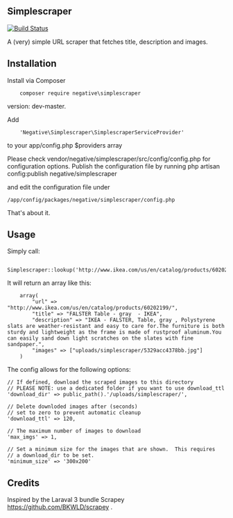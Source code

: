## Simplescraper
[![Build Status](https://travis-ci.org/pierlo-upitup/Simplescraper.svg?branch=master)](https://travis-ci.org/pierlo-upitup/Simplescraper)

A (very) simple URL scraper that fetches title, description and images.

## Installation

Install via Composer

		composer require negative\simplescraper 

version: dev-master.

Add

		'Negative\Simplescraper\SimplescraperServiceProvider'

to your app/config.php $providers array


Please check vendor/negative/simplescraper/src/config/config.php for configuration options.
Publish the configuration file by running
    php artisan config:publish negative/simplescraper

and edit the configuration file under

    /app/config/packages/negative/simplescraper/config.php

That's about it.

## Usage

Simply call:

		Simplescraper::lookup('http://www.ikea.com/us/en/catalog/products/60202199/');

It will return an array like this:

		array(
			"url" => "http://www.ikea.com/us/en/catalog/products/60202199/",
			"title" => "FALSTER Table - gray  - IKEA",
			"description" => "IKEA - FALSTER, Table, gray , Polystyrene slats are weather-resistant and easy to care for.The furniture is both sturdy and lightweight as the frame is made of rustproof aluminum.You can easily sand down light scratches on the slates with fine sandpaper.",
			"images" => ["uploads/simplescraper/5329acc4378bb.jpg"]
		)

The config allows for the following options:

	// If defined, download the scraped images to this directory
	// PLEASE NOTE: use a dedicated folder if you want to use download_ttl
	'download_dir' => public_path().'/uploads/simplescraper/',
	
	// Delete downloded images after (seconds)
	// set to zero to prevent automatic cleanup
	'download_ttl' => 120, 
	
	// The maximum number of images to download
	'max_imgs' => 1,
	
	// Set a minimum size for the images that are shown.  This requires
	// a download_dir to be set.
	'minimum_size' => '300x200'


## Credits

Inspired by the Laraval 3 bundle Scrapey https://github.com/BKWLD/scrapey .
